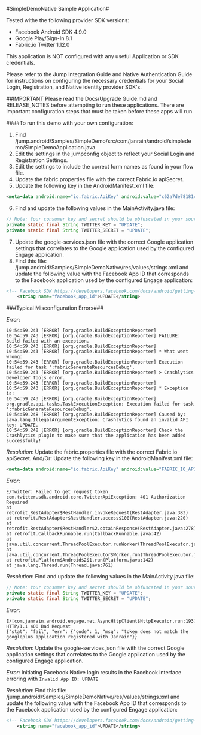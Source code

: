 #SimpleDemoNative Sample Application#

Tested withe the following provider SDK versions:

* Facebook Android SDK 4.9.0
* Google Play/Sign-In 8.1
* Fabric.io Twitter 1.12.0

This application is NOT configured with any useful Application or SDK credentials.

Please refer to the Jump Integration Guide and Native Authentication Guide for instructions on configuring the necessary credentials for your Social Login, Registration, and Native identity provider SDK's.

##IMPORTANT
Please read the Docs/Upgrade Guide.md and RELEASE_NOTES before attempting to run these applications.  There are important configuration steps that must be taken before these apps will run.

####To run this demo with your own configuration:

1. Find /jump.android/Samples/SimpleDemo/src/com/janrain/android/simpledemo/SimpleDemoApplication.java
2. Edit the settings in the jumpconfig object to reflect your Social Login and Registration Settings.
3. Edit the settings to include the correct form names as found in your flow file.
4. Update the fabric.properties file with the correct Fabric.io apiSecret.
5. Update the following key in the AndroidManifest.xml file:
```xml
<meta-data android:name="io.fabric.ApiKey" android:value="c62a7de78181c7889143e54a7a33e92adfd1fa63" />
```
6.  Find and update the following values in the MainActivity.java file:
```java
// Note: Your consumer key and secret should be obfuscated in your source code before shipping.
private static final String TWITTER_KEY = "UPDATE";
private static final String TWITTER_SECRET = "UPDATE";
```
7. Update the google-services.json file with the correct Google application settings that correlates to the Google application used by the configured Engage application.
8. Find this file: /jump.android/Samples/SimpleDemoNative/res/values/strings.xml and update the following value with the Facebook App ID that corresponds to the Facebook application used by the configured Engage application:
```xml
<!-- Facebook SDK https://developers.facebook.com/docs/android/getting-started -->
    <string name="facebook_app_id">UPDATE</string>
```


###Typical Misconfiguration Errors###

*Error*:
```
10:54:59.243 [ERROR] [org.gradle.BuildExceptionReporter]
10:54:59.243 [ERROR] [org.gradle.BuildExceptionReporter] FAILURE: Build failed with an exception.
10:54:59.243 [ERROR] [org.gradle.BuildExceptionReporter]
10:54:59.243 [ERROR] [org.gradle.BuildExceptionReporter] * What went wrong:
10:54:59.243 [ERROR] [org.gradle.BuildExceptionReporter] Execution failed for task ':fabricGenerateResourcesDebug'.
10:54:59.243 [ERROR] [org.gradle.BuildExceptionReporter] > Crashlytics Developer Tools error.
10:54:59.243 [ERROR] [org.gradle.BuildExceptionReporter]
10:54:59.243 [ERROR] [org.gradle.BuildExceptionReporter] * Exception is:
10:54:59.243 [ERROR] [org.gradle.BuildExceptionReporter] org.gradle.api.tasks.TaskExecutionException: Execution failed for task ':fabricGenerateResourcesDebug'.
10:54:59.248 [ERROR] [org.gradle.BuildExceptionReporter] Caused by: java.lang.IllegalArgumentException: Crashlytics found an invalid API key: UPDATE.
10:54:59.248 [ERROR] [org.gradle.BuildExceptionReporter] Check the Crashlytics plugin to make sure that the application has been added successfully!
```

*Resolution*: Update the fabric.properties file with the correct Fabric.io apiSecret.
And/Or: Update the following key in the AndroidManifest.xml file:
```xml
<meta-data android:name="io.fabric.ApiKey" android:value="FABRIC_IO_API_KEY" />
```

*Error*:
```
E/Twitter: Failed to get request token
com.twitter.sdk.android.core.TwitterApiException: 401 Authorization Required
at retrofit.RestAdapter$RestHandler.invokeRequest(RestAdapter.java:383)
at retrofit.RestAdapter$RestHandler.access$100(RestAdapter.java:220)
at retrofit.RestAdapter$RestHandler$2.obtainResponse(RestAdapter.java:278)
at retrofit.CallbackRunnable.run(CallbackRunnable.java:42)
at java.util.concurrent.ThreadPoolExecutor.runWorker(ThreadPoolExecutor.java:1133)
at java.util.concurrent.ThreadPoolExecutor$Worker.run(ThreadPoolExecutor.java:607)
at retrofit.Platform$Android$2$1.run(Platform.java:142)
at java.lang.Thread.run(Thread.java:761)
```

*Resolution*: Find and update the following values in the MainActivity.java file:
```java
// Note: Your consumer key and secret should be obfuscated in your source code before shipping.
private static final String TWITTER_KEY = "UPDATE";
private static final String TWITTER_SECRET = "UPDATE";
```

*Error*:
```
E/[com.janrain.android.engage.net.AsyncHttpClient$HttpExecutor.run:193]: HTTP/1.1 400 Bad Request
{"stat": "fail", "err": {"code": 1, "msg": "token does not match the googleplus application registered with Janrain"}}
```

*Resolution*: Update the google-services.json file with the correct Google application settings that correlates to the Google application used by the configured Engage application.

*Error*: Initiating Facebook Native login results in the Facebook interface erroring with `Invalid App ID: UPDATE`

*Resolution*:  Find this file: /jump.android/Samples/SimpleDemoNative/res/values/strings.xml and update the following value with the Facebook App ID that corresponds to the Facebook application used by the configured Engage application:
```xml
<!-- Facebook SDK https://developers.facebook.com/docs/android/getting-started -->
    <string name="facebook_app_id">UPDATE</string>
```


